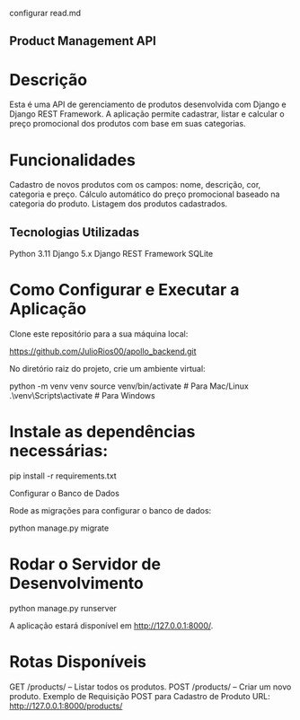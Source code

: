 configurar read.md

## Product Management API

  # Descrição
  Esta é uma API de gerenciamento de produtos desenvolvida com Django e Django REST Framework. A aplicação permite cadastrar, listar e calcular o preço promocional dos produtos com base em suas categorias.

# Funcionalidades
  Cadastro de novos produtos com os campos: nome, descrição, cor, categoria e preço.
  Cálculo automático do preço promocional baseado na categoria do produto.
  Listagem dos produtos cadastrados.


  ## Tecnologias Utilizadas
  Python 3.11
  Django 5.x
  Django REST Framework
  SQLite 
  # Como Configurar e Executar a Aplicação


  Clone este repositório para a sua máquina local:

  https://github.com/JulioRios00/apollo_backend.git

  No diretório raiz do projeto, crie um ambiente virtual:

  python -m venv venv
  source venv/bin/activate  # Para Mac/Linux
  .\venv\Scripts\activate  # Para Windows

  # Instale as dependências necessárias:

  pip install -r requirements.txt

  Configurar o Banco de Dados

  Rode as migrações para configurar o banco de dados:

  python manage.py migrate

  # Rodar o Servidor de Desenvolvimento

  python manage.py runserver

  A aplicação estará disponível em http://127.0.0.1:8000/.

  # Rotas Disponíveis

  GET /products/ – Listar todos os produtos.
  POST /products/ – Criar um novo produto.
  Exemplo de Requisição POST para Cadastro de Produto
  URL: http://127.0.0.1:8000/products/
